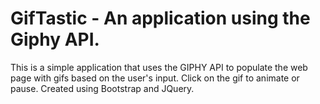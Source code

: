 # GifTastic - An application using the Giphy API.

This is a simple application that uses the GIPHY API to populate the web page with gifs based on the user's input. Click on the gif to animate or pause. Created using Bootstrap and JQuery.